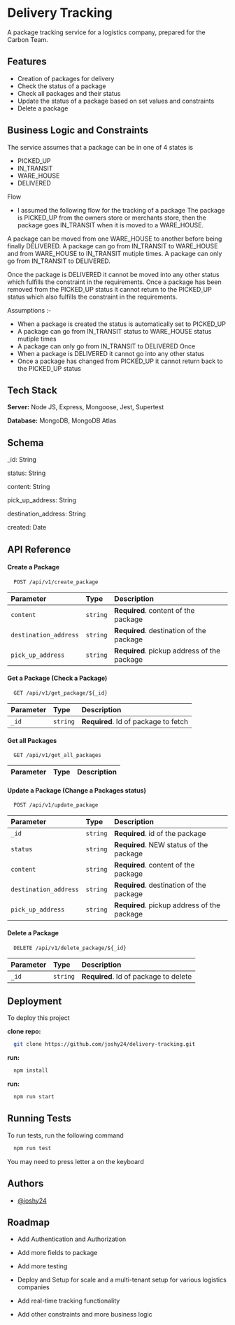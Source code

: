 
# Delivery Tracking

A package tracking service for a logistics company, prepared for 
the Carbon Team.



## Features

- Creation of packages for delivery
- Check the status of a package
- Check all packages and their status
- Update the status of a package based on set values and constraints
- Delete a package


## Business Logic and Constraints
The service assumes that a package can be in one of 4 states is

- PICKED_UP
- IN_TRANSIT
- WARE_HOUSE
- DELIVERED

Flow

- I assumed the following flow for the tracking of a package
The package is PICKED_UP from the owners store or merchants store,
then the package goes IN_TRANSIT when it is moved to a WARE_HOUSE.

A package can be moved from one WARE_HOUSE to another before being 
finally DELIVERED. A package can go from IN_TRANSIT to WARE_HOUSE and from WARE_HOUSE 
to IN_TRANSIT mutiple times. A package can only go from IN_TRANSIT to DELIVERED.

Once the package is DELIVERED it cannot be moved into any other 
status which fulfills the constraint in the requirements. Once a package
has been removed from the PICKED_UP status it cannot return to the 
PICKED_UP status which also fulfills the constraint in the requirements.


Assumptions :-

- When a package is created the status is automatically set to PICKED_UP
- A package can go from IN_TRANSIT status to WARE_HOUSE status mutiple times
- A package can only go from IN_TRANSIT to DELIVERED Once
- When a package is DELIVERED it cannot go into any other status
- Once a package has changed from PICKED_UP it cannot return back to the PICKED_UP status










## Tech Stack


**Server:** Node JS, Express, Mongoose, Jest, Supertest

**Database:** MongoDB, MongoDB Atlas


## Schema
_id: String

status: String

content: String

pick_up_address: String

destination_address: String

created: Date

## API Reference



#### Create a Package

```http
  POST /api/v1/create_package
```

| Parameter | Type     | Description                |
| :-------- | :------- | :------------------------- |
| `content` | `string` | **Required**. content of the package |
| `destination_address` | `string` | **Required**. destination of the package |
| `pick_up_address` | `string` | **Required**. pickup address of the package|


####  Get a Package (Check a Package)

```http
  GET /api/v1/get_package/${_id}
```

| Parameter | Type     | Description                       |
| :-------- | :------- | :-------------------------------- |
| `_id`      | `string` | **Required**. Id of package to fetch |


#### Get all Packages

```http
  GET /api/v1/get_all_packages
```

| Parameter | Type     | Description                       |
| :-------- | :------- | :-------------------------------- |


####  Update a Package (Change a Packages status)

```http
  POST /api/v1/update_package
```

| Parameter | Type     | Description                       |
| :-------- | :------- | :-------------------------------- |
| `_id` | `string` | **Required**. id of the package |
| `status` | `string` | **Required**. NEW status of the package |
| `content` | `string` | **Required**. content of the package |
| `destination_address` | `string` | **Required**. destination of the package |
| `pick_up_address` | `string` | **Required**. pickup address of the package|


####  Delete a Package

```http
  DELETE /api/v1/delete_package/${_id}
```

| Parameter | Type     | Description                       |
| :-------- | :------- | :-------------------------------- |
| `_id`      | `string` | **Required**. Id of package to delete |


## Deployment

To deploy this project 

**clone repo:**

```bash
  git clone https://github.com/joshy24/delivery-tracking.git
```

**run:**

```bash
  npm install
```
**run:**

```bash
  npm run start
```


## Running Tests

To run tests, run the following command

```bash
  npm run test
```
You may need to press letter a on the keyboard

## Authors

- [@joshy24](https://www.github.com/joshy24)


## Roadmap

- Add Authentication and Authorization

- Add more fields to package 

- Add more testing

- Deploy and Setup for scale and a multi-tenant setup for various logistics companies

- Add real-time tracking functionality

- Add other constraints and more business logic


